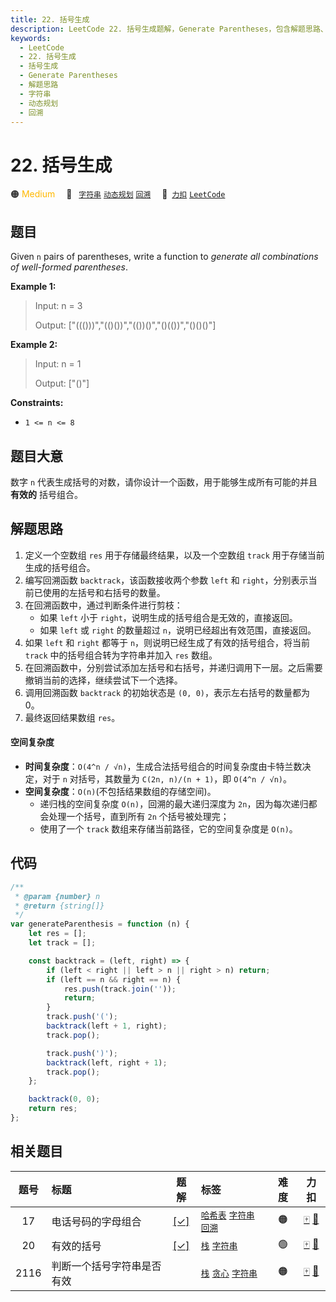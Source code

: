 ```yaml
---
title: 22. 括号生成
description: LeetCode 22. 括号生成题解，Generate Parentheses，包含解题思路、复杂度分析以及完整的 JavaScript 代码实现。
keywords:
  - LeetCode
  - 22. 括号生成
  - 括号生成
  - Generate Parentheses
  - 解题思路
  - 字符串
  - 动态规划
  - 回溯
---
```


# 22. 括号生成

🟠 <font color=#ffb800>Medium</font>&emsp; 🔖&ensp; [`字符串`](/tag/string.md) [`动态规划`](/tag/dynamic-programming.md) [`回溯`](/tag/backtracking.md)&emsp; 🔗&ensp;[`力扣`](https://leetcode.cn/problems/generate-parentheses) [`LeetCode`](https://leetcode.com/problems/generate-parentheses)

## 题目

Given `n` pairs of parentheses, write a function to _generate all combinations
of well-formed parentheses_.

**Example 1:**

> Input: n = 3
>
> Output: ["((()))","(()())","(())()","()(())","()()()"]

**Example 2:**

> Input: n = 1
>
> Output: ["()"]

**Constraints:**

- `1 <= n <= 8`

## 题目大意

数字 `n` 代表生成括号的对数，请你设计一个函数，用于能够生成所有可能的并且 **有效的** 括号组合。

## 解题思路

1. 定义一个空数组 `res` 用于存储最终结果，以及一个空数组 `track` 用于存储当前生成的括号组合。
2. 编写回溯函数 `backtrack`，该函数接收两个参数 `left` 和 `right`，分别表示当前已使用的左括号和右括号的数量。
3. 在回溯函数中，通过判断条件进行剪枝：
   - 如果 `left` 小于 `right`，说明生成的括号组合是无效的，直接返回。
   - 如果 `left` 或 `right` 的数量超过 `n`，说明已经超出有效范围，直接返回。
4. 如果 `left` 和 `right` 都等于 `n`，则说明已经生成了有效的括号组合，将当前 `track` 中的括号组合转为字符串并加入 `res` 数组。
5. 在回溯函数中，分别尝试添加左括号和右括号，并递归调用下一层。之后需要撤销当前的选择，继续尝试下一个选择。
6. 调用回溯函数 `backtrack` 的初始状态是 `(0, 0)`，表示左右括号的数量都为 0。
7. 最终返回结果数组 `res`。

#### 空间复杂度

- **时间复杂度**：`O(4^n / √n)`，生成合法括号组合的时间复杂度由卡特兰数决定，对于 `n` 对括号，其数量为 `C(2n, n)/(n + 1)`，即 `O(4^n / √n)`。
- **空间复杂度**：`O(n)`(不包括结果数组的存储空间)。
  - 递归栈的空间复杂度 `O(n)`，回溯的最大递归深度为 `2n`，因为每次递归都会处理一个括号，直到所有 `2n` 个括号被处理完；
  - 使用了一个 `track` 数组来存储当前路径，它的空间复杂度是 `O(n)`。

## 代码

```javascript
/**
 * @param {number} n
 * @return {string[]}
 */
var generateParenthesis = function (n) {
	let res = [];
	let track = [];

	const backtrack = (left, right) => {
		if (left < right || left > n || right > n) return;
		if (left == n && right == n) {
			res.push(track.join(''));
			return;
		}
		track.push('(');
		backtrack(left + 1, right);
		track.pop();

		track.push(')');
		backtrack(left, right + 1);
		track.pop();
	};

	backtrack(0, 0);
	return res;
};
```

## 相关题目

<!-- prettier-ignore -->
| 题号 | 标题 | 题解 | 标签 | 难度 | 力扣 |
| :------: | :------ | :------: | :------ | :------: | :------: |
| 17 | 电话号码的字母组合 | [[✓]](/problem/0017.md) |  [`哈希表`](/tag/hash-table.md) [`字符串`](/tag/string.md) [`回溯`](/tag/backtracking.md) | 🟠 | [🀄️](https://leetcode.cn/problems/letter-combinations-of-a-phone-number) [🔗](https://leetcode.com/problems/letter-combinations-of-a-phone-number) |
| 20 | 有效的括号 | [[✓]](/problem/0020.md) |  [`栈`](/tag/stack.md) [`字符串`](/tag/string.md) | 🟢 | [🀄️](https://leetcode.cn/problems/valid-parentheses) [🔗](https://leetcode.com/problems/valid-parentheses) |
| 2116 | 判断一个括号字符串是否有效 |  |  [`栈`](/tag/stack.md) [`贪心`](/tag/greedy.md) [`字符串`](/tag/string.md) | 🟠 | [🀄️](https://leetcode.cn/problems/check-if-a-parentheses-string-can-be-valid) [🔗](https://leetcode.com/problems/check-if-a-parentheses-string-can-be-valid) |